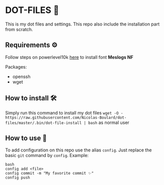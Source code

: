 # DOT-FILES 🍩
This is my dot files and settings. This repo also include the installation part from scratch.

## Requirements ⚙️
Follow steps on powerlevel10k [here](https://github.com/romkatv/powerlevel10k/blob/master/font.md#manual-font-installation) to install font **Meslogs NF**

Packages:
- openssh
- wget

## How to install 🛠️
Simply run this command to install my dot files `wget -O - https://raw.githubusercontent.com/Nicolas-Boulard/dot-files/master/.bin/dot-file-install | bash` as normal user

## How to use 🤷
To add configuration on this repo use the alias `config`.
Just replace the basic `git` command by `config`. Example:
```
bash
config add <file>
config commit -m "My favorite commit ✨"
config push
```
